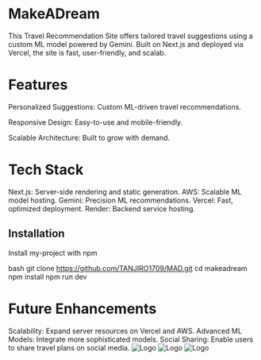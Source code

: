 # MakeADream


This Travel Recommendation Site offers tailored travel suggestions using a custom ML model powered by Gemini. Built on Next.js and deployed via Vercel, the site is fast, user-friendly, and scalab.
# Features
Personalized Suggestions: Custom ML-driven travel recommendations.

Responsive Design: Easy-to-use and mobile-friendly.

Scalable Architecture: Built to grow with demand.

# Tech Stack
Next.js: Server-side rendering and static generation.
AWS: Scalable ML model hosting.
Gemini: Precision ML recommendations.
Vercel: Fast, optimized deployment.
Render: Backend service hosting.
## Installation

Install my-project with npm

bash
  git clone https://github.com/TANJIRO1709/MAD.git
  cd makeadream
  npm install
  npm run dev


# Future Enhancements
Scalability: Expand server resources on Vercel and AWS.
Advanced ML Models: Integrate more sophisticated models.
Social Sharing: Enable users to share travel plans on social media.
![Logo](https://pbs.twimg.com/profile_images/1565710214019444737/if82cpbS_400x400.jpg)
![Logo](https://encrypted-tbn0.gstatic.com/images?q=tbn:ANd9GcR2xQcwKitRgXfqdi34DYlocPSEXD2G2zZipg&s)
![Logo](https://encrypted-tbn0.gstatic.com/images?q=tbn:ANd9GcRFt9adm3sUOIdi82kcc-p9g4VeZwrWiJiAug&s)
